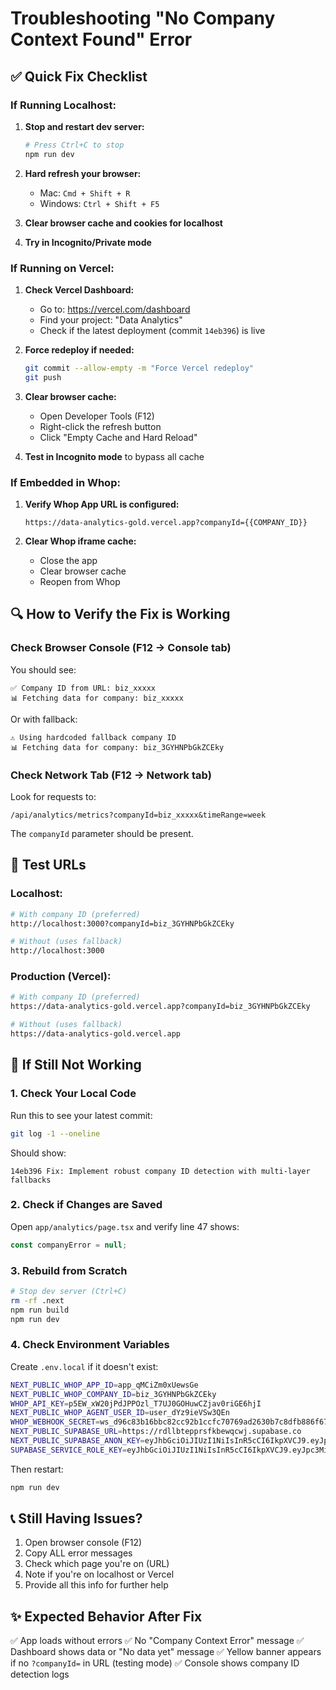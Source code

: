 # Troubleshooting "No Company Context Found" Error

## ✅ Quick Fix Checklist

### If Running Localhost:

1. **Stop and restart dev server:**
   ```bash
   # Press Ctrl+C to stop
   npm run dev
   ```

2. **Hard refresh your browser:**
   - Mac: `Cmd + Shift + R`
   - Windows: `Ctrl + Shift + F5`

3. **Clear browser cache and cookies for localhost**

4. **Try in Incognito/Private mode**

### If Running on Vercel:

1. **Check Vercel Dashboard:**
   - Go to: https://vercel.com/dashboard
   - Find your project: "Data Analytics"
   - Check if the latest deployment (commit `14eb396`) is live

2. **Force redeploy if needed:**
   ```bash
   git commit --allow-empty -m "Force Vercel redeploy"
   git push
   ```

3. **Clear browser cache:**
   - Open Developer Tools (F12)
   - Right-click the refresh button
   - Click "Empty Cache and Hard Reload"

4. **Test in Incognito mode** to bypass all cache

### If Embedded in Whop:

1. **Verify Whop App URL is configured:**
   ```
   https://data-analytics-gold.vercel.app?companyId={{COMPANY_ID}}
   ```

2. **Clear Whop iframe cache:**
   - Close the app
   - Clear browser cache
   - Reopen from Whop

## 🔍 How to Verify the Fix is Working

### Check Browser Console (F12 → Console tab)

You should see:
```
✅ Company ID from URL: biz_xxxxx
📊 Fetching data for company: biz_xxxxx
```

Or with fallback:
```
⚠️ Using hardcoded fallback company ID
📊 Fetching data for company: biz_3GYHNPbGkZCEky
```

### Check Network Tab (F12 → Network tab)

Look for requests to:
```
/api/analytics/metrics?companyId=biz_xxxxx&timeRange=week
```

The `companyId` parameter should be present.

## 🎯 Test URLs

### Localhost:
```bash
# With company ID (preferred)
http://localhost:3000?companyId=biz_3GYHNPbGkZCEky

# Without (uses fallback)
http://localhost:3000
```

### Production (Vercel):
```bash
# With company ID (preferred)
https://data-analytics-gold.vercel.app?companyId=biz_3GYHNPbGkZCEky

# Without (uses fallback)
https://data-analytics-gold.vercel.app
```

## 🚨 If Still Not Working

### 1. Check Your Local Code

Run this to see your latest commit:
```bash
git log -1 --oneline
```

Should show:
```
14eb396 Fix: Implement robust company ID detection with multi-layer fallbacks
```

### 2. Check if Changes are Saved

Open `app/analytics/page.tsx` and verify line 47 shows:
```typescript
const companyError = null;
```

### 3. Rebuild from Scratch

```bash
# Stop dev server (Ctrl+C)
rm -rf .next
npm run build
npm run dev
```

### 4. Check Environment Variables

Create `.env.local` if it doesn't exist:
```bash
NEXT_PUBLIC_WHOP_APP_ID=app_qMCiZm0xUewsGe
NEXT_PUBLIC_WHOP_COMPANY_ID=biz_3GYHNPbGkZCEky
WHOP_API_KEY=p5EW_xW20jPdJPPOzl_T7UJ0GOHuwCZjav0riGE6hjI
NEXT_PUBLIC_WHOP_AGENT_USER_ID=user_dYz9ieVSw3QEn
WHOP_WEBHOOK_SECRET=ws_d96c83b16bbc82cc92b1ccfc70769ad2630b7c8dfb886f6728f09cc1c05d8b66
NEXT_PUBLIC_SUPABASE_URL=https://rdllbtepprsfkbewqcwj.supabase.co
NEXT_PUBLIC_SUPABASE_ANON_KEY=eyJhbGciOiJIUzI1NiIsInR5cCI6IkpXVCJ9.eyJpc3MiOiJzdXBhYmFzZSIsInJlZiI6InJkbGxidGVwcHJzZmtiZXdxY3dqIiwicm9sZSI6ImFub24iLCJpYXQiOjE3NjAxNjY0OTYsImV4cCI6MjA3NTc0MjQ5Nn0.tMaiAycTIUZ0BX1Es0FjWl96Mh3VPwbAi8Lvk35kr00
SUPABASE_SERVICE_ROLE_KEY=eyJhbGciOiJIUzI1NiIsInR5cCI6IkpXVCJ9.eyJpc3MiOiJzdXBhYmFzZSIsInJlZiI6InJkbGxidGVwcHJzZmtiZXdxY3dqIiwicm9sZSI6InNlcnZpY2Vfcm9sZSIsImlhdCI6MTc2MDE2NjQ5NiwiZXhwIjoyMDc1NzQyNDk2fQ.fzE4SymiGkPXBOGx95BNleFSyfysGF3NJAjQ___dxrw
```

Then restart:
```bash
npm run dev
```

## 📞 Still Having Issues?

1. Open browser console (F12)
2. Copy ALL error messages
3. Check which page you're on (URL)
4. Note if you're on localhost or Vercel
5. Provide all this info for further help

## ✨ Expected Behavior After Fix

✅ App loads without errors
✅ No "Company Context Error" message
✅ Dashboard shows data or "No data yet" message
✅ Yellow banner appears if no `?companyId=` in URL (testing mode)
✅ Console shows company ID detection logs

